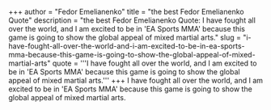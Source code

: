 +++
author = "Fedor Emelianenko"
title = "the best Fedor Emelianenko Quote"
description = "the best Fedor Emelianenko Quote: I have fought all over the world, and I am excited to be in 'EA Sports MMA' because this game is going to show the global appeal of mixed martial arts."
slug = "i-have-fought-all-over-the-world-and-i-am-excited-to-be-in-ea-sports-mma-because-this-game-is-going-to-show-the-global-appeal-of-mixed-martial-arts"
quote = '''I have fought all over the world, and I am excited to be in 'EA Sports MMA' because this game is going to show the global appeal of mixed martial arts.'''
+++
I have fought all over the world, and I am excited to be in 'EA Sports MMA' because this game is going to show the global appeal of mixed martial arts.
